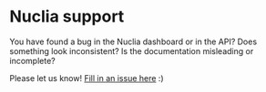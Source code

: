 # Nuclia support

You have found a bug in the Nuclia dashboard or in the API? Does something look inconsistent? Is the documentation misleading or incomplete?

Please let us know! [Fill in an issue here](https://github.com/nuclia/support/issues) :)
